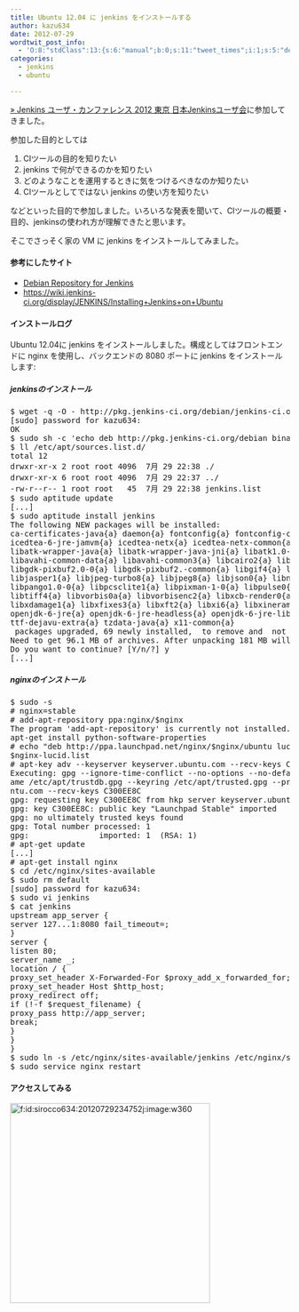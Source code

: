 ```yaml
---
title: Ubuntu 12.04 に jenkins をインストールする
author: kazu634
date: 2012-07-29
wordtwit_post_info:
  - 'O:8:"stdClass":13:{s:6:"manual";b:0;s:11:"tweet_times";i:1;s:5:"delay";i:0;s:7:"enabled";i:1;s:10:"separation";s:2:"60";s:7:"version";s:3:"3.7";s:14:"tweet_template";b:0;s:6:"status";i:2;s:6:"result";a:0:{}s:13:"tweet_counter";i:2;s:13:"tweet_log_ids";a:1:{i:0;i:5465;}s:9:"hash_tags";a:0:{}s:8:"accounts";a:1:{i:0;s:7:"kazu634";}}'
categories:
  - jenkins
  - ubuntu

---
```

<div class="section">
<p>
<a href="http://build-shokunin.org/juc2012/" onclick="__gaTracker('send', 'event', 'outbound-article', 'http://build-shokunin.org/juc2012/', ' &#187; Jenkins ユーザ・カンファレンス 2012 東京 日本Jenkinsユーザ会');" target="_blank"> &#187; Jenkins ユーザ・カンファレンス 2012 東京 日本Jenkinsユーザ会</a>に参加してきました。
</p>
  
<p>
    参加した目的としては
</p>
  
<ol>
<li>
      CIツールの目的を知りたい
</li>
<li>
      jenkins で何ができるのかを知りたい
</li>
<li>
      どのようなことを運用するときに気をつけるべきなのか知りたい
</li>
<li>
      CIツールとしてではない jenkins の使い方を知りたい
</li>
</ol>
  
<p>
    などといった目的で参加しました。いろいろな発表を聞いて、CIツールの概要・目的、jenkinsの使われ方が理解できたと思います。
</p>
  
<p>
    そこでさっそく家の VM に jenkins をインストールしてみました。
</p>
  
<h4>
    参考にしたサイト
</h4>
  
<ul>
<li>
<a href="http://pkg.jenkins-ci.org/debian/" onclick="__gaTracker('send', 'event', 'outbound-article', 'http://pkg.jenkins-ci.org/debian/', 'Debian Repository for Jenkins');" target="_blank">Debian Repository for Jenkins</a>
</li>
<li>
<a href="https://wiki.jenkins-ci.org/display/JENKINS/Installing+Jenkins+on+Ubuntu" onclick="__gaTracker('send', 'event', 'outbound-article', 'https://wiki.jenkins-ci.org/display/JENKINS/Installing+Jenkins+on+Ubuntu', 'https://wiki.jenkins-ci.org/display/JENKINS/Installing+Jenkins+on+Ubuntu');" target="_blank">https://wiki.jenkins-ci.org/display/JENKINS/Installing+Jenkins+on+Ubuntu</a>
</li>
</ul>
  
<h4>
    インストールログ
</h4>
  
<p>
    Ubuntu 12.04に jenkins をインストールしました。構成としてはフロントエンドに nginx を使用し、バックエンドの 8080 ポートに jenkins をインストールします:
</p>
  
<h5>
    jenkinsのインストール
</h5>
  
<pre class="syntax-highlight">
$ wget <span class="synSpecial">-q</span> <span class="synSpecial">-O</span> - http://pkg.jenkins-ci.org/debian/jenkins-ci.org.key <span class="synStatement">|</span> sudo apt-key add -
<span class="synStatement">[</span>sudo<span class="synStatement">]</span> password <span class="synStatement">for</span> kazu634:
OK
$ sudo sh <span class="synStatement">-c</span> <span class="synStatement">'</span><span class="synConstant">echo deb http://pkg.jenkins-ci.org/debian binary/ &#62; /etc/apt/sources.list.d/jenkins.list</span><span class="synStatement">'</span>
$ ll /etc/apt/sources.list.d/
total <span class="synConstant">12</span>
drwxr-xr<span class="synStatement">-x</span> <span class="synConstant">2</span> root root <span class="synConstant">4096</span>  <span class="synConstant">7</span>月 <span class="synConstant">29</span> <span class="synConstant">22</span>:<span class="synConstant">38</span> ./
drwxr-xr<span class="synStatement">-x</span> <span class="synConstant">6</span> root root <span class="synConstant">4096</span>  <span class="synConstant">7</span>月 <span class="synConstant">29</span> <span class="synConstant">22</span>:<span class="synConstant">37</span> ../
-rw<span class="synStatement">-r</span>-<span class="synStatement">-r</span>-- <span class="synConstant">1</span> root root   <span class="synConstant">45</span>  <span class="synConstant">7</span>月 <span class="synConstant">29</span> <span class="synConstant">22</span>:<span class="synConstant">38</span> jenkins.list
$ sudo aptitude update
<span class="synStatement">[</span>...<span class="synStatement">]</span>
$ sudo aptitude <span class="synStatement">install</span> jenkins
The following NEW packages will be installed:
ca-certificates-java<span class="synSpecial">{</span>a<span class="synSpecial">}</span> <span class="synStatement">daemon</span><span class="synSpecial">{</span>a<span class="synSpecial">}</span> fontconfig<span class="synSpecial">{</span>a<span class="synSpecial">}</span> fontconfig-config<span class="synSpecial">{</span>a<span class="synSpecial">}</span> hicolor-icon-theme<span class="synSpecial">{</span>a<span class="synSpecial">}</span> icedtea<span class="synConstant">-6</span>-jre-cacao<span class="synSpecial">{</span>a<span class="synSpecial">}</span>
icedtea<span class="synConstant">-6</span>-jre-jamvm<span class="synSpecial">{</span>a<span class="synSpecial">}</span> icedtea-netx<span class="synSpecial">{</span>a<span class="synSpecial">}</span> icedtea-netx-common<span class="synSpecial">{</span>a<span class="synSpecial">}</span> java-common<span class="synSpecial">{</span>a<span class="synSpecial">}</span> jenkins libasound2<span class="synSpecial">{</span>a<span class="synSpecial">}</span> libasyncns0<span class="synSpecial">{</span>a<span class="synSpecial">}</span>
libatk-wrapper-java<span class="synSpecial">{</span>a<span class="synSpecial">}</span> libatk-wrapper-java-jni<span class="synSpecial">{</span>a<span class="synSpecial">}</span> libatk1.<span class="synConstant">0-0</span><span class="synSpecial">{</span>a<span class="synSpecial">}</span> libatk1.<span class="synConstant"></span>-data<span class="synSpecial">{</span>a<span class="synSpecial">}</span> libavahi-client3<span class="synSpecial">{</span>a<span class="synSpecial">}</span>
libavahi-common-data<span class="synSpecial">{</span>a<span class="synSpecial">}</span> libavahi-common3<span class="synSpecial">{</span>a<span class="synSpecial">}</span> libcairo2<span class="synSpecial">{</span>a<span class="synSpecial">}</span> libcups2<span class="synSpecial">{</span>a<span class="synSpecial">}</span> libdatrie1<span class="synSpecial">{</span>a<span class="synSpecial">}</span> libflac8<span class="synSpecial">{</span>a<span class="synSpecial">}</span> libfontconfig1<span class="synSpecial">{</span>a<span class="synSpecial">}</span>
libgdk-pixbuf2.<span class="synConstant">0-0</span><span class="synSpecial">{</span>a<span class="synSpecial">}</span> libgdk-pixbuf2.<span class="synConstant"></span>-common<span class="synSpecial">{</span>a<span class="synSpecial">}</span> libgif4<span class="synSpecial">{</span>a<span class="synSpecial">}</span> libgtk2.<span class="synConstant">0-0</span><span class="synSpecial">{</span>a<span class="synSpecial">}</span> libgtk2.<span class="synConstant"></span>-bin<span class="synSpecial">{</span>a<span class="synSpecial">}</span> libgtk2.<span class="synConstant"></span>-common<span class="synSpecial">{</span>a<span class="synSpecial">}</span>
libjasper1<span class="synSpecial">{</span>a<span class="synSpecial">}</span> libjpeg-turbo8<span class="synSpecial">{</span>a<span class="synSpecial">}</span> libjpeg8<span class="synSpecial">{</span>a<span class="synSpecial">}</span> libjson0<span class="synSpecial">{</span>a<span class="synSpecial">}</span> libnspr4<span class="synSpecial">{</span>a<span class="synSpecial">}</span> libnss3<span class="synSpecial">{</span>a<span class="synSpecial">}</span> libnss3-1d<span class="synSpecial">{</span>a<span class="synSpecial">}</span> libogg0<span class="synSpecial">{</span>a<span class="synSpecial">}</span>
libpango1.<span class="synConstant">0-0</span><span class="synSpecial">{</span>a<span class="synSpecial">}</span> libpcsclite1<span class="synSpecial">{</span>a<span class="synSpecial">}</span> libpixman<span class="synConstant">-1-0</span><span class="synSpecial">{</span>a<span class="synSpecial">}</span> libpulse0<span class="synSpecial">{</span>a<span class="synSpecial">}</span> libsndfile1<span class="synSpecial">{</span>a<span class="synSpecial">}</span> libthai-data<span class="synSpecial">{</span>a<span class="synSpecial">}</span> libthai0<span class="synSpecial">{</span>a<span class="synSpecial">}</span>
libtiff4<span class="synSpecial">{</span>a<span class="synSpecial">}</span> libvorbis0a<span class="synSpecial">{</span>a<span class="synSpecial">}</span> libvorbisenc2<span class="synSpecial">{</span>a<span class="synSpecial">}</span> libxcb-render0<span class="synSpecial">{</span>a<span class="synSpecial">}</span> libxcb-shm0<span class="synSpecial">{</span>a<span class="synSpecial">}</span> libxcomposite1<span class="synSpecial">{</span>a<span class="synSpecial">}</span> libxcursor1<span class="synSpecial">{</span>a<span class="synSpecial">}</span>
libxdamage1<span class="synSpecial">{</span>a<span class="synSpecial">}</span> libxfixes3<span class="synSpecial">{</span>a<span class="synSpecial">}</span> libxft2<span class="synSpecial">{</span>a<span class="synSpecial">}</span> libxi6<span class="synSpecial">{</span>a<span class="synSpecial">}</span> libxinerama1<span class="synSpecial">{</span>a<span class="synSpecial">}</span> libxrandr2<span class="synSpecial">{</span>a<span class="synSpecial">}</span> libxrender1<span class="synSpecial">{</span>a<span class="synSpecial">}</span> libxtst6<span class="synSpecial">{</span>a<span class="synSpecial">}</span>
openjdk<span class="synConstant">-6</span>-jre<span class="synSpecial">{</span>a<span class="synSpecial">}</span> openjdk<span class="synConstant">-6</span>-jre-headless<span class="synSpecial">{</span>a<span class="synSpecial">}</span> openjdk<span class="synConstant">-6</span>-jre-lib<span class="synSpecial">{</span>a<span class="synSpecial">}</span> shared-mime-info<span class="synSpecial">{</span>a<span class="synSpecial">}</span> ttf-dejavu-core<span class="synSpecial">{</span>a<span class="synSpecial">}</span>
ttf-dejavu-extra<span class="synSpecial">{</span>a<span class="synSpecial">}</span> tzdata-java<span class="synSpecial">{</span>a<span class="synSpecial">}</span> x11-common<span class="synSpecial">{</span>a<span class="synSpecial">}</span>
<span class="synConstant"></span> packages upgraded, <span class="synConstant">69</span> newly installed, <span class="synConstant"></span> to remove and <span class="synConstant"></span> not upgraded.
Need to get <span class="synConstant">96</span>.<span class="synConstant">1</span> MB of archives. After unpacking <span class="synConstant">181</span> MB will be used.
Do you want to <span class="synStatement">continue</span>? <span class="synStatement">[</span>Y/n/?<span class="synStatement">]</span> y
<span class="synStatement">[</span>...<span class="synStatement">]</span>
</pre>
  
<h5>
    nginxのインストール
</h5>
  
<pre class="syntax-highlight">
$ sudo <span class="synSpecial">-s</span>
<span class="synComment"># nginx=stable</span>
<span class="synComment"># add-apt-repository ppa:nginx/$nginx</span>
The program <span class="synStatement">'</span><span class="synConstant">add-apt-repository</span><span class="synStatement">'</span> is currently not installed.  You can <span class="synStatement">install</span> it by typing:
apt-get <span class="synStatement">install</span> python-software-properties
<span class="synComment"># echo &#34;deb http://ppa.launchpad.net/nginx/$nginx/ubuntu lucid main&#34; &#62; /etc/apt/sources.list.d/nginx-</span>
<span class="synPreProc">$nginx</span>-lucid.list
<span class="synComment"># apt-key adv --keyserver keyserver.ubuntu.com --recv-keys C300EE8C</span>
Executing: gpg <span class="synSpecial">--ignore-time-conflict</span> <span class="synSpecial">--no-options</span> <span class="synSpecial">--no-default-keyring</span> <span class="synSpecial">--secret-keyring</span> /tmp/tmp.UpyY1fEVhQ <span class="synSpecial">--trustdb-n</span>
ame /etc/apt/trustdb.gpg <span class="synSpecial">--keyring</span> /etc/apt/trusted.gpg <span class="synSpecial">--primary-keyring</span> /etc/apt/trusted.gpg <span class="synSpecial">--keyserver</span> keyserver.ubu
ntu.com <span class="synSpecial">--recv-keys</span> C300EE8C
gpg: requesting key C300EE8C from hkp server keyserver.ubuntu.com
gpg: key C300EE8C: public key <span class="synStatement">&#34;</span><span class="synConstant">Launchpad Stable</span><span class="synStatement">&#34;</span> imported
gpg: no ultimately trusted keys found
gpg: Total number processed: <span class="synConstant">1</span>
gpg:               imported: <span class="synConstant">1</span>  <span class="synStatement">(</span>RSA: <span class="synConstant">1</span><span class="synStatement">)</span>
<span class="synComment"># apt-get update</span>
<span class="synStatement">[</span>...<span class="synStatement">]</span>
<span class="synComment"># apt-get install nginx</span>
$ <span class="synStatement">cd</span> /etc/nginx/sites-available
$ sudo <span class="synStatement">rm</span> default
<span class="synStatement">[</span>sudo<span class="synStatement">]</span> password <span class="synStatement">for</span> kazu634:
$ sudo vi jenkins
$ cat jenkins
upstream app_server <span class="synSpecial">{</span>
server <span class="synConstant">127</span>.<span class="synConstant"></span>.<span class="synConstant"></span>.<span class="synConstant">1</span>:<span class="synConstant">8080</span> <span class="synIdentifier">fail_timeout</span>=<span class="synConstant"></span><span class="synStatement">;</span>
<span class="synSpecial">}</span>
server <span class="synSpecial">{</span>
listen <span class="synConstant">80</span><span class="synStatement">;</span>
server_name _<span class="synStatement">;</span>
location / <span class="synSpecial">{</span>
proxy_set_header X-Forwarded-For <span class="synPreProc">$proxy_add_x_forwarded_for</span><span class="synStatement">;</span>
proxy_set_header Host <span class="synPreProc">$http_host</span><span class="synStatement">;</span>
proxy_redirect off<span class="synStatement">;</span>
<span class="synStatement">if</span> <span class="synStatement">(!</span>-f <span class="synPreProc">$request_filename</span><span class="synStatement">)</span> <span class="synSpecial">{</span>
proxy_pass http://app_server<span class="synStatement">;</span>
<span class="synStatement">break;</span>
<span class="synSpecial">}</span>
}
}
$ sudo ln <span class="synStatement">-s</span> /etc/nginx/sites-available/jenkins /etc/nginx/sites-enabled/
$ sudo service nginx <span class="synStatement">restart</span>
</pre>
  
<h4>
    アクセスしてみる
</h4>
  
<p>
<a href="http://f.hatena.ne.jp/sirocco634/20120729234752" onclick="__gaTracker('send', 'event', 'outbound-article', 'http://f.hatena.ne.jp/sirocco634/20120729234752', '');" class="hatena-fotolife" target="_blank"><img src="http://cdn-ak.f.st-hatena.com/images/fotolife/s/sirocco634/20120729/20120729234752.jpg" alt="f:id:sirocco634:20120729234752j:image:w360" title="f:id:sirocco634:20120729234752j:image:w360" class="hatena-fotolife" width="360" /></a>
</p>
</div>
